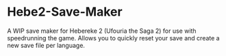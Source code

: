 # Hebe2-Save-Maker
A WIP save maker for Hebereke 2 (Ufouria the Saga 2) for use with speedrunning the game. Allows you to quickly reset your save and create a new save file per language.
